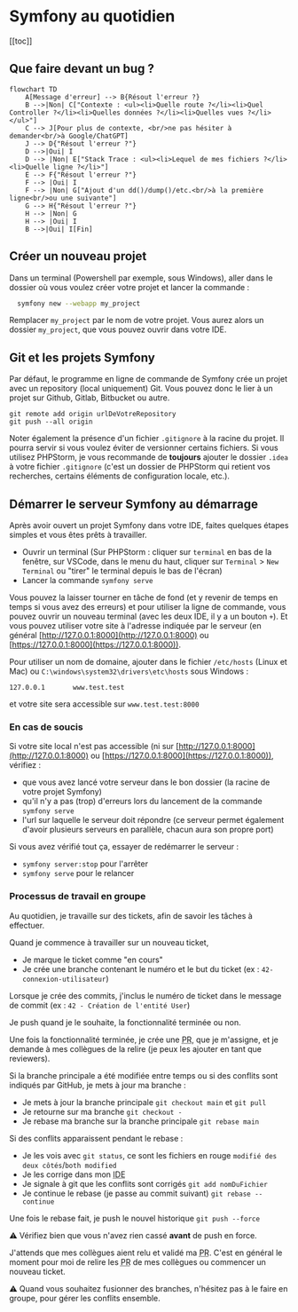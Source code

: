 # Symfony au quotidien

[[toc]]

## Que faire devant un bug ?

```mermaid
flowchart TD
    A[Message d'erreur] --> B{Résout l'erreur ?}
    B -->|Non| C["Contexte : <ul><li>Quelle route ?</li><li>Quel Controller ?</li><li>Quelles données ?</li><li>Quelles vues ?</li></ul>"]
    C --> J[Pour plus de contexte, <br/>ne pas hésiter à demander<br/>à Google/ChatGPT]
    J --> D{"Résout l'erreur ?"}
    D -->|Oui| I
    D --> |Non| E["Stack Trace : <ul><li>Lequel de mes fichiers ?</li><li>Quelle ligne ?</li>"]
    E --> F{"Résout l'erreur ?"}
    F --> |Oui| I
    F --> |Non| G["Ajout d'un dd()/dump()/etc.<br/>à la première ligne<br/>ou une suivante"]
    G --> H{"Résout l'erreur ?"}
    H --> |Non| G
    H --> |Oui| I
    B -->|Oui| I[Fin]
```


## Créer un nouveau projet

Dans un terminal (Powershell par exemple, sous Windows), aller dans le dossier où vous voulez créer votre projet et lancer la commande :

```bash
  symfony new --webapp my_project
```

Remplacer `my_project` par le nom de votre projet. Vous aurez alors un dossier `my_project`, que vous pouvez ouvrir dans votre IDE.


## Git et les projets Symfony

Par défaut, le programme en ligne de commande de Symfony crée un projet avec un repository (local uniquement) Git. Vous pouvez donc le lier à un projet sur Github, Gitlab, Bitbucket ou autre.

```shell
git remote add origin urlDeVotreRepository
git push --all origin
```

Noter également la présence d'un fichier `.gitignore` à la racine du projet. Il pourra servir si vous voulez éviter de versionner certains fichiers.
Si vous utilisez PHPStorm, je vous recommande de **toujours** ajouter le dossier `.idea` à votre fichier `.gitignore` (c'est un dossier de PHPStorm qui retient vos recherches, certains éléments de configuration locale, etc.).

## Démarrer le serveur Symfony au démarrage

Après avoir ouvert un projet Symfony dans votre IDE, faites quelques étapes simples et vous êtes prêts à travailler.

- Ouvrir un terminal (Sur PHPStorm : cliquer sur `terminal` en bas de la fenêtre, sur VSCode, dans le menu du haut, cliquer sur `Terminal` > `New Terminal` ou "tirer" le terminal depuis le bas de l'écran)
- Lancer la commande `symfony serve`

Vous pouvez la laisser tourner en tâche de fond (et y revenir de temps en temps si vous avez des erreurs) et pour utiliser la ligne de commande, vous pouvez ouvrir un nouveau terminal (avec les deux IDE, il y a un bouton `+`).
Et vous pouvez utiliser votre site à l'adresse indiquée par le serveur (en général [http://127.0.0.1:8000](http://127.0.0.1:8000) ou [https://127.0.0.1:8000](https://127.0.0.1:8000)).

Pour utiliser un nom de domaine, ajouter dans le fichier `/etc/hosts` (Linux et Mac) ou `C:\windows\system32\drivers\etc\hosts` sous Windows :
```
127.0.0.1       www.test.test
```
et votre site sera accessible sur `www.test.test:8000`

### En cas de soucis 

Si votre site local n'est pas accessible (ni sur [http://127.0.0.1:8000](http://127.0.0.1:8000) ou [https://127.0.0.1:8000](https://127.0.0.1:8000)), vérifiez :

- que vous avez lancé votre serveur dans le bon dossier (la racine de votre projet Symfony)
- qu'il n'y a pas (trop) d'erreurs lors du lancement de la commande `symfony serve`
- l'url sur laquelle le serveur doit répondre (ce serveur permet également d'avoir plusieurs serveurs en parallèle, chacun aura son propre port)

Si vous avez vérifié tout ça, essayer de redémarrer le serveur : 

- `symfony server:stop` pour l'arrêter
- `symfony serve` pour le relancer

### Processus de travail en groupe

Au quotidien, je travaille sur des tickets, afin de savoir les tâches à effectuer.

Quand je commence à travailler sur un nouveau ticket,
- Je marque le ticket comme "en cours"
- Je crée une branche contenant le numéro et le but du ticket (ex : `42-connexion-utilisateur`)

Lorsque je crée des commits, j'inclus le numéro de ticket dans le message de commit (ex : `42 - Création de l'entité User`)

Je push quand je le souhaite, la fonctionnalité terminée ou non.

Une fois la fonctionnalité terminée, je crée une <abbr title="Pull Request">PR</abbr>, que je m'assigne, et je demande à mes collègues de la relire (je peux les ajouter en tant que reviewers).

Si la branche principale a été modifiée entre temps ou si des conflits sont indiqués par GitHub, je mets à jour ma branche :
- Je mets à jour la branche principale `git checkout main` et `git pull`
- Je retourne sur ma branche `git checkout -`
- Je rebase ma branche sur la branche principale `git rebase main`

Si des conflits apparaissent pendant le rebase :
- Je les vois avec `git status`, ce sont les fichiers en rouge `modifié des deux côtés`/`both modified`
- Je les corrige dans mon <abbr title="Integrated Development Environment">IDE</abbr>
- Je signale à git que les conflits sont corrigés `git add nomDuFichier`
- Je continue le rebase (je passe au commit suivant) `git rebase --continue`

Une fois le rebase fait, je push le nouvel historique `git push --force`

:warning: Vérifiez bien que vous n'avez rien cassé **avant** de push en force.

J'attends que mes collègues aient relu et validé ma <abbr title="Pull Request">PR</abbr>. C'est en général le moment pour moi de relire les <abbr title="Pull Request">PR</abbr> de mes collègues ou commencer un nouveau ticket.

:warning: Quand vous souhaitez fusionner des branches, n'hésitez pas à le faire en groupe, pour gérer les conflits ensemble.
